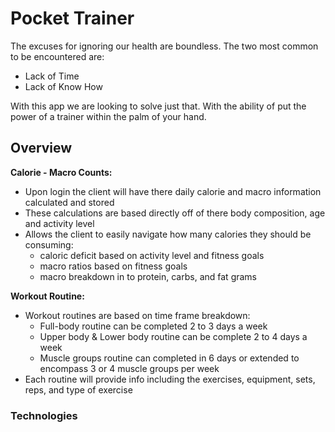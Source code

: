 # Pocket Trainer

The excuses for ignoring our health are boundless. The two most common to be encountered are:

* Lack of Time
* Lack of Know How

With this app we are looking to solve just that. With the ability of put the power of a trainer 
within the palm of your hand. 


## Overview

**Calorie - Macro Counts:**

* Upon login the client will have there daily calorie and macro information calculated and stored
* These calculations are based directly off of there body composition, age and activity level
* Allows the client to easily navigate how many calories they should be consuming:
    - caloric deficit based on activity level and fitness goals
    - macro ratios based on fitness goals
    - macro breakdown in to protein, carbs, and fat grams



**Workout Routine:**

* Workout routines are based on time frame breakdown:
    - Full-body routine can be completed 2 to 3 days a week
    - Upper body & Lower body routine can be complete 2 to 4 days a week
    - Muscle groups routine can completed in 6 days or extended to encompass
        3 or 4 muscle groups per week 
* Each routine will provide info including the exercises, equipment, sets, reps, and type of exercise


### Technologies
